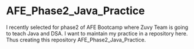 # AFE_Phase2_Java_Practice
I recently selected for phase2 of AFE Bootcamp where Zuvy Team is going  to teach Java and DSA. I want to maintain my practice in a repository here. Thus creating this repository AFE_Phase2_Java_Practice. 
